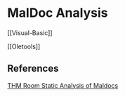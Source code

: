 # MalDoc Analysis



#### 

[[Visual-Basic]]

[[Oletools]]



## References

[THM Room Static Analysis of Maldocs](https://tryhackme.com/r/room/maldoc)